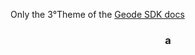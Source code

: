 Only the 3°Theme of the [Geode SDK docs](https://docs.geode-sdk.org/)
<h3 align="center">
            a
</h3>
